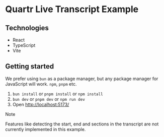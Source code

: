 # Quartr Live Transcript Example

## Technologies

- React
- TypeScript
- Vite

## Getting started

We prefer using `bun` as a package manager, but any package manager for JavaScript will work. `npm`, `pnpm` etc.

1. `bun install` or `pnpm install` or `npm install`
2. `bun dev` or `pnpm dev` or `npm run dev`
3. Open [http://localhost:5173/](http://localhost:5173/)

> [!NOTE]
> Features like detecting the start, end and sections in the transcript are not currently
> implemented in this example.
